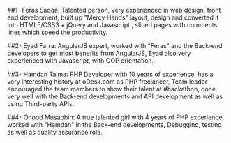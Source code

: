 ##1- Feras Saqqa: 
Talented person, very experienced in web design, front end development, built up "Mercy Hands" layout, design and converted it into HTML5/CSS3 + jQuery and Javascript , sliced pages with comments lines which speed the productivity.


##2- Eyad Farra:
AngularJS expert, worked with "Feras" and the Back-end developers to get most benefits from AngularJS, Eyad also very experienced with Javascript, with OOP orientation.

##3- Hamdan Taima:
PHP Developer with 10 years of experience, has a very interesting history at oDesk.com as PHP freelancer, Team leader encouraged the team members to show their talent at #hackathon, done very well with the Back-end developments and API development as well as using Third-party APIs.

##4- Ohood Musabbih:
A true talented girl with 4 years of PHP experience, worked with "Hamdan" in the Back-end developments, Debugging, testing as well as quality assurance role.